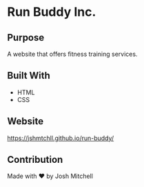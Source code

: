 # Run Buddy Inc.

## Purpose
A website that offers fitness training services.

## Built With
* HTML
* CSS

## Website
https://jshmtchll.github.io/run-buddy/

## Contribution
Made with ❤️ by Josh Mitchell
